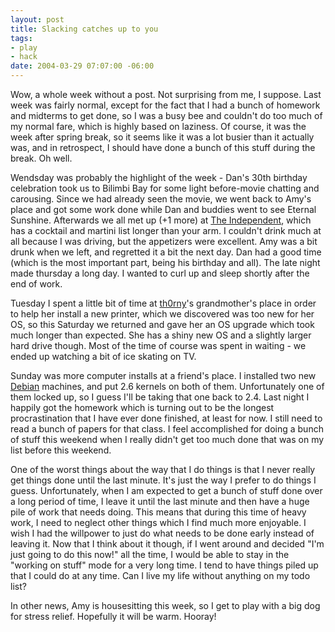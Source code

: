 ```yaml
--- 
layout: post
title: Slacking catches up to you
tags: 
- play
- hack
date: 2004-03-29 07:07:00 -06:00
---
```

Wow, a whole week without a post.  Not surprising from me, I suppose.  Last week was fairly normal, except for the fact that I had a bunch of homework and midterms to get done, so I was a busy bee and couldn't do too much of my normal fare, which is highly based on laziness.  Of course, it was the week after spring break, so it seems like it was a lot busier than it actually was, and in retrospect, I should have done a bunch of this stuff during the break.  Oh well.

Wendsday was probably the highlight of the week - Dan's 30th birthday celebration took us to Bilimbi Bay for some light before-movie chatting and carousing.  Since we had already seen the movie, we went back to Amy's place and got some work done while Dan and buddies went to see Eternal Sunshine.  Afterwards we all met up (+1 more) at <a href="http://www.theindependent-uptown.com/">The Independent</a>, which has a cocktail and martini list longer than your arm.  I couldn't drink much at all because I was driving, but the appetizers were excellent.  Amy was a bit drunk when we left, and regretted it a bit the next day.  Dan had a good time (which is the most important part, being his birthday and all).  The late night made thursday a long day.  I wanted to curl up and sleep shortly after the end of work.

Tuesday I spent a little bit of time at <a href="http://th0rny.livejournal.com">th0rny</a>'s grandmother's place in order to help her install a new printer, which we discovered was too new for her OS, so this Saturday we returned and gave her an OS upgrade which took much longer than expected.  She has a shiny new OS and a slightly larger hard drive though.  Most of the time of course was spent in waiting - we ended up watching a bit of ice skating on TV.

Sunday was more computer installs at a friend's place.  I installed two new <a href="http://www.debian.org/">Debian</a> machines, and put 2.6 kernels on both of them.  Unfortunately one of them locked up, so I guess I'll be taking that one back to 2.4.  Last night I happily got the homework which is turning out to be the longest procrastination that I have ever done finished, at least for now.  I still need to read a bunch of papers for that class.  I feel accomplished for doing a bunch of stuff this weekend when I really didn't get too much done that was on my list before this weekend.

One of the worst things about the way that I do things is that I never really get things done until the last minute.  It's just the way I prefer to do things I guess.  Unfortunately, when I am expected to get a bunch of stuff done over a long period of time, I leave it until the last minute and then have a huge pile of work that needs doing.  This means that during this time of heavy work, I need to neglect other things which I find much more enjoyable.  I wish I had the willpower to just do what needs to be done early instead of leaving it.   Now that I think about it though, if I went around and decided "I'm just going to do this now!" all the time, I would be able to stay in the "working on stuff" mode for a very long time.  I tend to have things piled up that I could do at any time.  Can I live my life without anything on my todo list?

In other news, Amy is housesitting this week, so I get to play with a big dog for stress relief.  Hopefully it will be warm.  Hooray!
